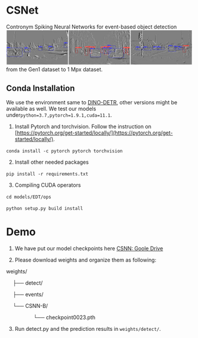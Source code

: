 # CSNet
Contronym Spiking Neural Networks for event-based object detection
![image](fig/gen4.png)
from the Gen1 dataset to 1 Mpx dataset.

## Conda Installation
We use the environment same to [DINO-DETR](https://github.com/IDEA-Research/DINO), other versions might be available as well.  We test our models under`python=3.7,pytorch=1.9.1,cuda=11.1`. 

1.  Install Pytorch and torchvision.
Follow the instruction on  [https://pytorch.org/get-started/locally/](https://pytorch.org/get-started/locally/).

`conda install -c pytorch pytorch torchvision`

2.   Install other needed packages
   
`pip install -r requirements.txt`

3.  Compiling CUDA operators
   
`cd models/EDT/ops`

`python setup.py build install`

# Demo
1. We have put our model checkpoints here [CSNN: Goole Drive]([[https://drive.google.com/drive/folders/12pt8sHhQyCwB5e37RbOgBfTksF69v35l?usp=drive_link](https://drive.google.com/drive/folders/1aA_ufYrPv-JKKdcs1X3BM9ipfrZxB32C)](https://drive.google.com/drive/folders/1aA_ufYrPv-JKKdcs1X3BM9ipfrZxB32C))

2. Please download weights and organize them as following:

weights/

&emsp;  ├── detect/

&emsp;  ├── events/


&emsp;  └── CSNN-B/

&emsp;&emsp;&emsp;&emsp;&emsp; └── checkpoint0023.pth

3.  Run detect.py and the prediction results in `weights/detect/`.

